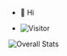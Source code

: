 - 👋 Hi

- ![Visitor](https://visitor-badge.laobi.icu/badge?page_id=gulfurs.main)

![Overall Stats](https://github-readme-stats.vercel.app/api?username=gulfurs&count_private=true&show_icons=true&hide=contribs)

<!---
gulfurs/gulfurs is a ✨ special ✨ repository because its `README.md` (this file) appears on your GitHub profile.
You can click the Preview link to take a look at your changes.
--->
